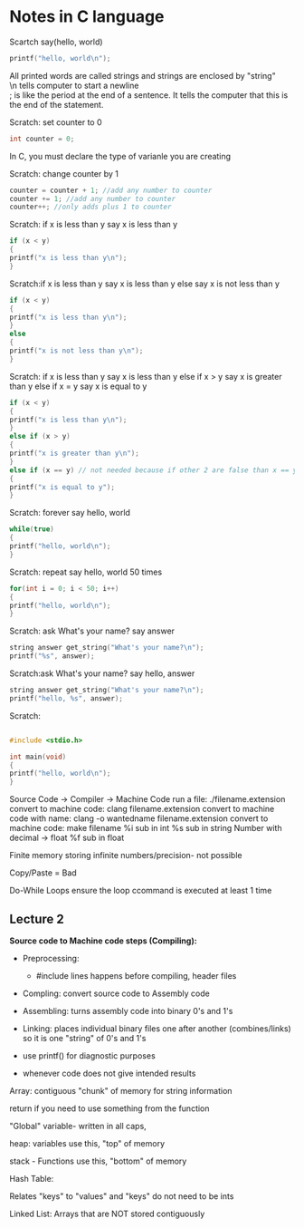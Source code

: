 # Notes in C language


Scartch  say(hello, world)
```C <- Tells Markdown code is "C"
printf("hello, world\n");
```

All printed words are called strings and strings are enclosed by "string"<br>
\n tells computer to start a newline<br>
; is like the period at the end of a sentence. It tells the computer that this is the end of the statement.<br>

Scratch: set counter to 0
```C
int counter = 0;
```

In C, you must declare the type of varianle you are creating

Scratch: change counter by 1
```C
counter = counter + 1; //add any number to counter
counter += 1; //add any number to counter 
counter++; //only adds plus 1 to counter
```

Scratch: if x is less than y say x is less than y
```C
if (x < y)
{
printf("x is less than y\n");
}
```

Scratch:if x is less than y say x is less than y else say x is not less than y
```C
if (x < y)
{
printf("x is less than y\n");
}
else
{
printf("x is not less than y\n");
}
```

Scratch: if x is less than y say x is less than y else if x > y say x is greater than y else if x = y say x is equal to y 
```C
if (x < y)
{
printf("x is less than y\n");
}
else if (x > y)
{
printf("x is greater than y\n");
}
else if (x == y) // not needed because if other 2 are false than x == y is true
{
printf("x is equal to y");
}
```

Scratch: forever say hello, world
```C
while(true)
{
printf("hello, world\n"); 
}
```

Scratch: repeat say hello, world 50 times
```C
for(int i = 0; i < 50; i++)
{
printf("hello, world\n"); 
}
```

Scratch: ask What's your name? say answer
```C
string answer get_string("What's your name?\n");
printf("%s", answer);
```

Scratch:ask What's your name? say hello, answer
```C
string answer get_string("What's your name?\n");
printf("hello, %s", answer);
```

Scratch:
```C

```

```C
#include <stdio.h>

int main(void)
{
printf("hello, world\n");
}
```
Source Code -> Compiler -> Machine Code
run a file: ./filename.extension
convert to machine code: clang filename.extension
convert to machine code with name: clang -o wantedname filename.extension
convert to machine code: make filename
%i sub in int
%s sub in string
Number with decimal -> float
%f sub in float

Finite memory storing infinite numbers/precision- not possible

Copy/Paste = Bad


Do-While Loops ensure the loop ccommand is executed at least 1 time
## Lecture 2

**Source code to Machine code steps (Compiling):**
* Preprocessing:
    * #include lines happens before compiling, header files
* Compling: convert source code to Assembly code
* Assembling: turns assembly code into binary 0's and 1's
* Linking: places individual binary files one after another (combines/links) so it is one "string" of 0's and 1's 


* use printf() for diagnostic purposes
* whenever code does not give intended results

Array: contiguous "chunk" of memory for string information

return if you need to use something from the function

"Global" variable- written in all caps, 

heap: variables use this, "top" of memory

stack - Functions use this, "bottom" of memory



Hash Table:

Relates "keys" to "values" and "keys" do not need to be ints


Linked List: Arrays that are NOT stored contiguously
